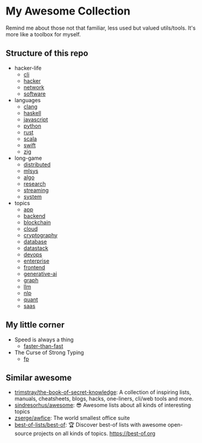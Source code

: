 # My Awesome Collection

Remind me about those not that familiar, less used but valued utils/tools. It's more like a toolbox for myself.

## Structure of this repo

- hacker-life
  - [cli](./hacker-life/cli.md)
  - [hacker](./hacker-life/hacker.md)
  - [network](./hacker-life/network.md)
  - [software](./hacker-life/software.md)
- languages
  - [clang](./languages/clang.md)
  - [haskell](./languages/haskell.md)
  - [javascript](./languages/javascript.md)
  - [python](./languages/python.md)
  - [rust](./languages/rust.md)
  - [scala](./languages/scala.md)
  - [swift](./languages/swift.md)
  - [zig](./languages/zig.md)
- long-game
  - [distributed](./long-game/distributed.md)
  - [mlsys](./long-game/mlsys.md)
  - [algo](./long-game/algo.md)
  - [research](./long-game/research.md)
  - [streaming](./long-game/streaming.md)
  - [system](./long-game/system.md)
- topics
  - [app](./topics/app.md)
  - [backend](./topics/backend.md)
  - [blockchain](./topics/blockchain.md)
  - [cloud](./topics/cloud.md)
  - [cryptography](./topics/cryptography.md)
  - [database](./topics/database.md)
  - [datastack](./topics/datastack.md)
  - [devops](./topics/devops.md)
  - [enterprise](./topics/enterprise.md)
  - [frontend](./topics/frontend.md)
  - [generative-ai](./topics/generative-ai.md)
  - [graph](./topics/graph.md)
  - [llm](./topics/llm.md)
  - [nlp](./topics/nlp.md)
  - [quant](./topics/quant.md)
  - [saas](./topics/saas.md)

## My little corner

- Speed is always a thing
  - [faster-than-fast](./long-game/faster-than-fast.md)
- The Curse of Strong Typing
  - [fp](./long-game/fp.md)

## Similar awesome

- [trimstray/the-book-of-secret-knowledge](https://github.com/trimstray/the-book-of-secret-knowledge): A collection of inspiring lists, manuals, cheatsheets, blogs, hacks, one-liners, cli/web tools and more.
- [sindresorhus/awesome](https://github.com/sindresorhus/awesome): 😎 Awesome lists about all kinds of interesting topics
- [zserge/awfice](https://github.com/zserge/awfice): The world smallest office suite
- [best-of-lists/best-of](https://github.com/best-of-lists/best-of): 🏆 Discover best-of lists with awesome open-source projects on all kinds of topics. <https://best-of.org>
